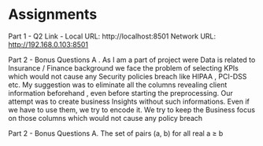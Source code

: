 # Assignments

Part 1 - Q2 Link -
 Local URL: http://localhost:8501
  Network URL: http://192.168.0.103:8501
  
  
  Part 2 - Bonus Questions
  A . As I am a part of project were Data is related to Insurance / Finance background we face the problem of selecting KPIs which would not cause any Security policies breach like HIPAA , PCI-DSS etc. My suggestion was to eliminate all the columns revealing client information beforehand , even before starting the preprocessing. Our attempt was to create business Insights without such informations. Even if we have to use them, we try to encode it. We try to keep the Business focus on those columns which would not cause any policy breach 


Part 2 - Bonus Questions 
A. The set of pairs (a, b) for all real a ≥ b

